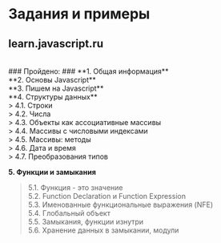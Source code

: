 # Задания и примеры #

## learn.javascript.ru ##
<br>
### Пройдено: ###
**1. Общая информация**<br>
**2. Основы Javascript**<br>
**3. Пишем на Javascript**<br>
**4. Структуры данных**<br>
> 4.1. Строки<br>
> 4.2. Числа<br>
> 4.3. Объекты как ассоциативные массивы<br>
> 4.4. Массивы с числовыми индексами<br>
> 4.5. Массивы: методы<br>
> 4.6. Дата и время<br>
> 4.7. Преобразования типов<br>
 
**5. Функции и замыкания**<br>
> 5.1. Функция - это значение<br>
> 5.2. Function Declaration и Function Expression<br>
> 5.3. Именованные функциональные выражения (NFE)<br>
> 5.4. Глобальный объект<br>
> 5.5. Замыкания, функции изнутри<br>
> 5.6. Хранение данных в замыкании, модули